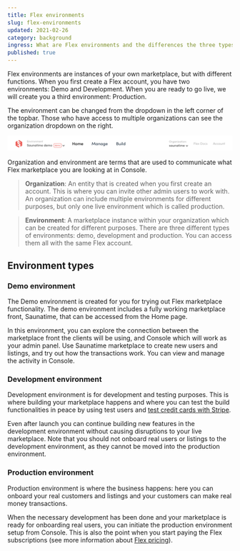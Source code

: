 ```yaml
---
title: Flex environments
slug: flex-environments
updated: 2021-02-26
category: background
ingress: What are Flex environments and the differences the three types have.
published: true
---
```


Flex environments are instances of your own marketplace, but with different functions. When you first create a Flex account, you have two environments: Demo and Development. When you are ready to go live, we will create you a third environment: Production.

The environment can be changed from the dropdown in the left corner of the topbar. Those who have access to multiple organizations can see the organization dropdown on the right.

![Flex environment and organization dropdowns](./environment-and-organization-dropdowns.png)

Organization and environment are terms that are used to communicate what Flex marketplace you are looking at in Console. 

> **Organization**:  An entity that is created when you first create an account. This is where you can invite other admin users to work with. An organization can include multiple environments for different purposes, but only one live environment which is called production. 

> **Environment**:  A marketplace instance within your organization which can be created for different purposes. There are three different types of environments: demo, development and production. You can access them all with the same Flex account. 

## Environment types

### Demo environment

The Demo environment is created for you for trying out Flex marketplace functionality. The demo environment includes a fully working marketplace front, Saunatime, that can be accessed from the Home page. 

In this environment, you can explore the connection between the marketplace front the clients will be using, and Console which will work as your admin panel. Use Saunatime marketplace to create new users and listings, and try out how the transactions work. You can view and manage the activity in Console.


### Development environment

Development environment is for development and testing purposes. This is where building your marketplace happens and where you can test the build functionalities in peace by using test users and [test credit cards with Stripe](https://www.sharetribe.com/docs/cookbook-payments/set-up-and-use-stripe/). 

Even after launch you can continue building new features in the development environment without causing disruptions to your live marketplace. Note that you should not onboard real users or listings to the development environment, as they cannot be moved into the production environment. 


### Production environment

Production environment is where the business happens: here you can onboard your real customers and listings and your customers can make real money transactions. 

When the necessary development has been done and your marketplace is ready for onboarding real users, you can initiate the production environment setup from Console. This is also the point when you start paying the Flex subscriptions (see more information about [Flex pricing](https://www.sharetribe.com/products/flex/#pricing)). 
